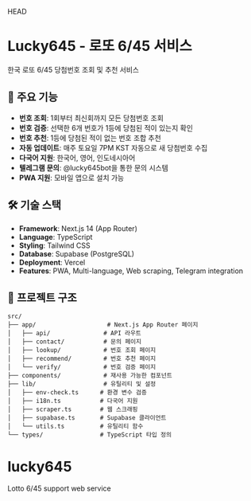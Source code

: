 HEAD
# Lucky645 - 로또 6/45 서비스

한국 로또 6/45 당첨번호 조회 및 추천 서비스

## 🚀 주요 기능

- **번호 조회**: 1회부터 최신회까지 모든 당첨번호 조회
- **번호 검증**: 선택한 6개 번호가 1등에 당첨된 적이 있는지 확인
- **번호 추천**: 1등에 당첨된 적이 없는 번호 조합 추천
- **자동 업데이트**: 매주 토요일 7PM KST 자동으로 새 당첨번호 수집
- **다국어 지원**: 한국어, 영어, 인도네시아어
- **텔레그램 문의**: @lucky645bot을 통한 문의 시스템
- **PWA 지원**: 모바일 앱으로 설치 가능

## 🛠 기술 스택

- **Framework**: Next.js 14 (App Router)
- **Language**: TypeScript
- **Styling**: Tailwind CSS
- **Database**: Supabase (PostgreSQL)
- **Deployment**: Vercel
- **Features**: PWA, Multi-language, Web scraping, Telegram integration

## 📁 프로젝트 구조

```
src/
├── app/                    # Next.js App Router 페이지
│   ├── api/               # API 라우트
│   ├── contact/           # 문의 페이지
│   ├── lookup/            # 번호 조회 페이지
│   ├── recommend/         # 번호 추천 페이지
│   └── verify/            # 번호 검증 페이지
├── components/            # 재사용 가능한 컴포넌트
├── lib/                   # 유틸리티 및 설정
│   ├── env-check.ts      # 환경 변수 검증
│   ├── i18n.ts           # 다국어 지원
│   ├── scraper.ts        # 웹 스크래핑
│   ├── supabase.ts       # Supabase 클라이언트
│   └── utils.ts          # 유틸리티 함수
└── types/                # TypeScript 타입 정의
```
# lucky645
Lotto 6/45 support web service